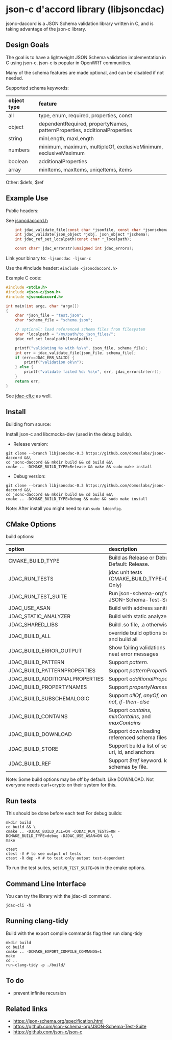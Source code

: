 # json-c d'accord library (libjsoncdac)

jsonc-daccord is a JSON Schema validation library written in C, and is taking advantage of the json-c library.

## Design Goals

The goal is to have a lightweight JSON Schema validation implementation in C using json-c.
json-c is popular in OpenWRT communities.

Many of the schema features are made optional, and can be disabled if not needed.

Supported schema keywords:

| object type | feature                                                                   |
| :---------- | :------------------------------------------------------------------------ |
| all         | type, enum, required, properties, const                                   |
| object      | dependentRequired, propertyNames, patternProperties, additionalProperties |
| string      | minLength, maxLength                                                      |
| numbers     | minimum, maximum, multipleOf, exclusiveMinimum, exclusiveMaximum          |
| boolean     | additionalProperties                                                      |
| array       | minItems, maxItems, uniqeItems, items                                     |

Other: $defs, $ref

## Example Use

Public headers:

See [jsoncdaccord.h](include/jsoncdaccord.h)

```C
    int jdac_validate_file(const char *jsonfile, const char *jsonschemafile);
    int jdac_validate(json_object *jobj, json_object *jschema);
    int jdac_ref_set_localpath(const char *_localpath);

    const char* jdac_errorstr(unsigned int jdac_errors);
```

Link your binary to: `-ljsoncdac -ljson-c`

Use the #include header: `#include <jsoncdaccord.h>`

Example C code:

```C
#include <stdio.h>
#include <json-c/json.h>
#include <jsoncdaccord.h>

int main(int argc, char *argv[])
{
    char *json_file = "test.json";
    char *schema_file = "schema.json";

    // optional: load referenced schema files from filesystem
    char *localpath = "/my/path/to_json_files/";
    jdac_ref_set_localpath(localpath);

    printf("validating %s with %s\n", json_file, schema_file);
    int err = jdac_validate_file(json_file, schema_file);
    if (err==JDAC_ERR_VALID) {
        printf("validation ok\n");
    } else {
        printf("validate failed %d: %s\n", err, jdac_errorstr(err));
    }
    return err;
}
```

See [jdac-cli.c](libjsoncdac/jdac-cli.c) as well.

## Install

Building from source:

Install json-c and libcmocka-dev (used in the debug builds).

- Release version:

```
git clone --branch libjsoncdac-0.3 https://github.com/domoslabs/jsonc-daccord &&\
cd jsonc-daccord && mkdir build && cd build &&\
cmake .. -DCMAKE_BUILD_TYPE=Release && make && sudo make install
```

- Debug version:
```
git clone --branch libjsoncdac-0.3 https://github.com/domoslabs/jsonc-daccord &&\
cd jsonc-daccord && mkdir build && cd build &&\
cmake .. -DCMAKE_BUILD_TYPE=Debug && make && sudo make install
```

Note: After install you might need to run `sudo ldconfig`.

## CMake Options

build options:

| option                          | description                                              |
| :------------------------------ | :------------------------------------------------------- |
| CMAKE_BUILD_TYPE                | Build as Release or Debug. Default: Release.             |
| JDAC_RUN_TESTS                  | jdac unit tests (CMAKE_BUILD_TYPE=Debug Only)            |
| JDAC_RUN_TEST_SUITE             | Run json-schema-org's JSON-Schema-Test-Suite             |
| JDAC_USE_ASAN                   | Build with address sanitizer                             |
| JDAC_STATIC_ANALYZER            | Build with static analyzer                               |
| JDAC_SHARED_LIBS                | Build .so file, .a otherwise                             |
| JDAC_BUILD_ALL                  | override build options below and build all               |
| JDAC_BUILD_ERROR_OUTPUT         | Show failing validations with neat error messages        |
| JDAC_BUILD_PATTERN              | Support *pattern*.                                       |
| JDAC_BUILD_PATTERNPROPERTIES    | Support *patternProperties*                              |
| JDAC_BUILD_ADDITIONALPROPERTIES | Support *additionalProperties*                           |
| JDAC_BUILD_PROPERTYNAMES        | Support *propertyNames*                                  |
| JDAC_BUILD_SUBSCHEMALOGIC       | Support *allOf*, *anyOf*, *oneOf*, *not*, *if-then-else* |
| JDAC_BUILD_CONTAINS             | Support *contains*, *minContains*, and *maxContains*     |
| JDAC_BUILD_DOWNLOAD             | Support downloading referenced schema files              |
| JDAC_BUILD_STORE                | Support build a list of schema uri, id, and anchors      |
| JDAC_BUILD_REF                  | Support *$ref* keyword. load schemas by file.            |

 Note: Some build options may be off by default. Like DOWNLOAD. Not everyone needs curl+crypto on their system for this.

## Run tests
This should be done before each test
For debug builds:
```
mkdir build
cd build && \
cmake .. -DJDAC_BUILD_ALL=ON -DJDAC_RUN_TESTS=ON -DCMAKE_BUILD_TYPE=debug -DJDAC_USE_ASAN=ON && \
make

ctest
ctest -V # to see output of tests
ctest -R dep -V # to test only output test-dependent
```

To run the test suites, set `RUN_TEST_SUITE=ON` in the cmake options.

## Command Line Interface
You can try the library with the jdac-cli command.

```/tmp/domos/domosqos-sta_statistics_json
jdac-cli -h
```

## Running clang-tidy
Build with the export compile commands flag then run clang-tidy
```
mkdir build
cd build
cmake .. -DCMAKE_EXPORT_COMPILE_COMMANDS=1
make
cd ..
run-clang-tidy -p ./build/
```

## To do
- prevent infinite recursion

## Related links

- https://json-schema.org/specification.html
- https://github.com/json-schema-org/JSON-Schema-Test-Suite
- https://github.com/json-c/json-c
